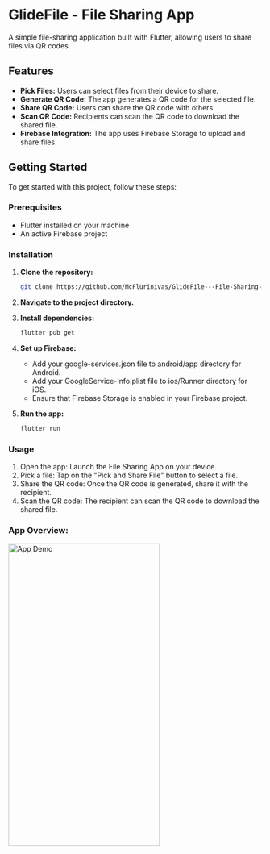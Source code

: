 # GlideFile - File Sharing App

A simple file-sharing application built with Flutter, allowing users to share files via QR codes.

## Features

- **Pick Files:** Users can select files from their device to share.
- **Generate QR Code:** The app generates a QR code for the selected file.
- **Share QR Code:** Users can share the QR code with others.
- **Scan QR Code:** Recipients can scan the QR code to download the shared file.
- **Firebase Integration:** The app uses Firebase Storage to upload and share files.

## Getting Started

To get started with this project, follow these steps:

### Prerequisites

- Flutter installed on your machine
- An active Firebase project

### Installation

1. **Clone the repository:**

   ```bash
   git clone https://github.com/McFlurinivas/GlideFile---File-Sharing-App.git

2. **Navigate to the project directory.**
3. **Install dependencies:**
   
    ```bash
    flutter pub get
5. **Set up Firebase:**
    - Add your google-services.json file to android/app directory for Android.
    - Add your GoogleService-Info.plist file to ios/Runner directory for iOS.
    - Ensure that Firebase Storage is enabled in your Firebase project.

5. **Run the app:**
   
    ```bash
    flutter run

### Usage

1. Open the app: Launch the File Sharing App on your device.
2. Pick a file: Tap on the "Pick and Share File" button to select a file.
3. Share the QR code: Once the QR code is generated, share it with the recipient.
4. Scan the QR code: The recipient can scan the QR code to download the shared file.

### App Overview:
<img src="assets/images/AppDemo.gif" alt="App Demo" width="300" height="600">


